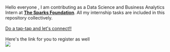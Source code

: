 Hello everyone , I am contributing as a Data Science and Business Analytics Intern at <b><a href="https://internship.thesparksfoundation.info/">The Sparks Foundation</b></a>. All my internship tasks are included in this repository collectively.
<br><br><a href="https://www.linkedin.com/in/chitrranshi-a-a6083919/">Do a tap-tap and let's connect!!</a>
<br><br>Here's the link for you to register as well<br>
<a href="https://docs.google.com/forms/d/e/1FAIpQLScTmzfiKkbfS2yjmabn3XczfaEVYnw4xgO5NfThPebxZnlc8Q/viewform"> <img src="https://media-exp1.licdn.com/dms/image/C560BAQFgHU3sTF4LfQ/company-logo_200_200/0/1519895156650?e=1639612800&v=beta&t=WgtP_96uzJZxwMzbACTpiaWGsMUmfCvnv9twVnlN1vE"> </a>

